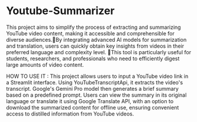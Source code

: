 # Youtube-Summarizer

This project aims to simplify the process of extracting and summarizing YouTube video content, making it accessible and comprehensible for diverse audiences.By integrating advanced AI models for summarization and translation, users can quickly obtain key insights from videos in their preferred language and complexity level. This tool is particularly useful for students, researchers, and professionals who need to efficiently digest large amounts of video content. 

HOW TO USE IT :
This project allows users to input a YouTube video link in a Streamlit interface. Using YouTubeTranscriptApi, it extracts the video's transcript. Google's Gemini Pro model then generates a brief summary based on a predefined prompt. Users can view the summary in its original language or translate it using Google Translate API, with an option to download the summarized content for offline use, ensuring convenient access to distilled information from YouTube videos.



